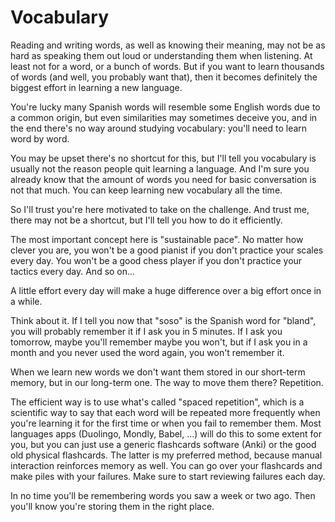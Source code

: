 # Vocabulary

Reading and writing words, as well as knowing their meaning, may not be as hard as speaking them out loud or understanding them when listening.
At least not for a word, or a bunch of words.
But if you want to learn thousands of words (and well, you probably want that), then it becomes definitely the biggest effort in learning a new language.

You're lucky many Spanish words will resemble some English words due to a common origin, but even similarities may sometimes deceive you, and in the end there's no way around studying vocabulary: you'll need to learn word by word.

You may be upset there's no shortcut for this, but I'll tell you vocabulary is usually not the reason people quit learning a language.
And I'm sure you already know that the amount of words you need for basic conversation is not that much.
You can keep learning new vocabulary all the time.

So I'll trust you're here motivated to take on the challenge.
And trust me, there may not be a shortcut, but I'll tell you how to do it efficiently.

The most important concept here is "sustainable pace".
No matter how clever you are, you won't be a good pianist if you don't practice your scales every day.
You won't be a good chess player if you don't practice your tactics every day.
And so on...

A little effort every day will make a huge difference over a big effort once in a while.

Think about it.
If I tell you now that "soso" is the Spanish word for "bland", you will probably remember it if I ask you in 5 minutes.
If I ask you tomorrow, maybe you'll remember maybe you won't, but if I ask you in a month and you never used the word again, you won't remember it.

When we learn new words we don't want them stored in our short-term memory, but in our long-term one.
The way to move them there? Repetition.

The efficient way is to use what's called "spaced repetition", which is a scientific way to say that each word will be repeated more frequently when you're learning it for the first time or when you fail to remember them.
Most languages apps (Duolingo, Mondly, Babel, ...) will do this to some extent for you, but you can just use a generic flashcards software (Anki) or the good old physical flashcards.
The latter is my preferred method, because manual interaction reinforces memory as well.
You can go over your flashcards and make piles with your failures. Make sure to start reviewing failures each day.

In no time you'll be remembering words you saw a week or two ago. Then you'll know you're storing them in the right place.
